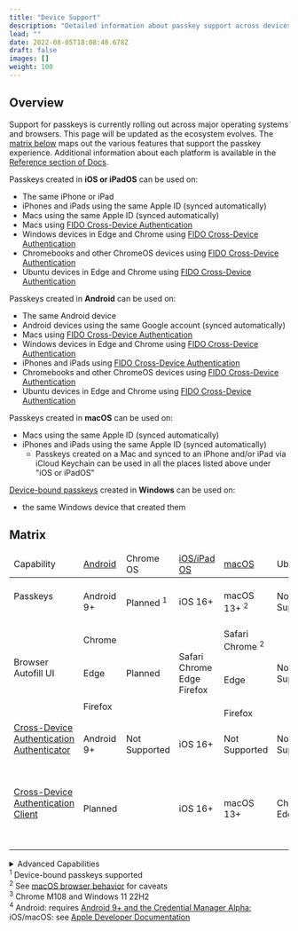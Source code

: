 ```yaml
---
title: "Device Support"
description: "Detailed information about passkey support across devices and ecosystems"
lead: ""
date: 2022-08-05T18:08:48.678Z
draft: false
images: []
weight: 100
---
```


## Overview

Support for passkeys is currently rolling out across major operating systems and browsers. This page will be updated as the ecosystem evolves. The [matrix below](#matrix) maps out the various features that support the passkey experience. Additional information about each platform is available in the [Reference section of Docs](/docs/reference/android).

Passkeys created in **iOS or iPadOS** can be used on:

- The same iPhone or iPad
- iPhones and iPads using the same Apple ID (synced automatically)
- Macs using the same Apple ID (synced automatically)
- Macs using [FIDO Cross-Device Authentication](/docs/reference/terms/#cross-device-authentication-cda)
- Windows devices in Edge and Chrome using [FIDO Cross-Device Authentication](/docs/reference/terms/#cross-device-authentication-cda)
- Chromebooks and other ChromeOS devices using [FIDO Cross-Device Authentication](/docs/reference/terms/#cross-device-authentication-cda)
- Ubuntu devices in Edge and Chrome using [FIDO Cross-Device Authentication](/docs/reference/terms/#cross-device-authentication-cda)

Passkeys created in **Android** can be used on:

- The same Android device
- Android devices using the same Google account (synced automatically)
- Macs using [FIDO Cross-Device Authentication](/docs/reference/terms/#cross-device-authentication-cda)
- Windows devices in Edge and Chrome using [FIDO Cross-Device Authentication](/docs/reference/terms/#cross-device-authentication-cda)
- iPhones and iPads using [FIDO Cross-Device Authentication](/docs/reference/terms/#cross-device-authentication-cda)
- Chromebooks and other ChromeOS devices using [FIDO Cross-Device Authentication](/docs/reference/terms/#cross-device-authentication-cda)
- Ubuntu devices in Edge and Chrome using [FIDO Cross-Device Authentication](/docs/reference/terms/#cross-device-authentication-cda)

Passkeys created in **macOS** can be used on:

- Macs using the same Apple ID (synced automatically)
- iPhones and iPads using the same Apple ID (synced automatically)
  - Passkeys created on a Mac and synced to an iPhone and/or iPad via iCloud Keychain can be used in all the places listed above under "iOS or iPadOS"

[Device-bound passkeys](/docs/reference/terms/#device-bound-passkey) created in **Windows** can be used on:

- the same Windows device that created them

## Matrix

<div id="device-support-table" class="table-responsive">
    <table class="table table-striped mt-0">
        <thead>
            <tr class="fw-bold">
                <td>Capability</td>
                <td class="text-center"><a href="/docs/reference/android/">Android</a></td>
                <td class="text-center">Chrome OS</td>
                <td class="text-center"><a href="/docs/reference/ios/">iOS/iPad OS</a></td>
                <td class="text-center"><a href="/docs/reference/macos/">macOS</a></td>
                <td class="text-center">Ubuntu</td>
                <td class="text-center"><a href="/docs/reference/windows/">Windows</a></td>
            </tr>
        </thead>
        <tr>
            <td><span class="fw-bold">Passkeys</span></td>
            <td class="text-center"><i class="bi bi-check-circle-fill text-success"></i><br>Android 9+
            </td>
            <td class="text-center"><i class="bi bi-calendar-plus" title="Planned" alt="calendar icon"></i><br>Planned <sup>1</sup>
            </td>
            <td class="text-center"><i class="bi bi-check-circle-fill text-success"></i><br>iOS 16+</td>
            <td class="text-center"><i class="bi bi-check-circle-fill text-success"></i><br>macOS 13+
                <sup>2</sup>
            </td>
            <td class="text-center"><i class="bi bi-x-circle-fill text-danger"></i><br><span class="fs-6 text-muted">Not
                    Supported</span></td>
            <td class="text-center"><i class="bi bi-calendar-plus" title="Planned" alt="calendar icon"></i><br>Planned <sup>1</sup>
            </td>
        </tr>
        <tr>
            <td class="fw-bold">Browser Autofill UI</td>
            <td class="text-center"><i class="bi bi-check-circle-fill text-success"></i><br>Chrome<br><br><i
                    class="bi bi-calendar-plus" title="Planned" alt="calendar icon"></i><br>Edge<br><br><i
                    class="bi bi-x-circle-fill text-danger"></i><br>Firefox</td>
            <td class="text-center"><i class="bi bi-calendar-plus" title="Planned" alt="calendar icon"></i><br>Planned
            </td>
            <td class="text-center"><i class="bi bi-check-circle-fill text-success"></i><br>Safari<br>Chrome<br>Edge<br>Firefox</td>
            <td class="text-center"><i class="bi bi-check-circle-fill text-success"></i><br>Safari<br>Chrome <sup>2</sup><br><br><i
                    class="bi bi-calendar-plus" title="Planned" alt="calendar icon"></i><br>Edge<br><br><i
                    class="bi bi-x-circle-fill text-danger"></i><br>Firefox</td>
            <td class="text-center"><i class="bi bi-x-circle-fill text-danger"></i><br><span class="fs-6 text-muted">Not
                    Supported</span></td>
            <td class="text-center"><i class="bi bi-check-circle-fill text-success"></i><br>Chrome
                <sup>3</sup><br><br><i
                    class="bi bi-calendar-plus" title="Planned" alt="calendar icon"></i><br>Edge<br>Firefox<br>
            </td>
        </tr>
        <tr class="align-middle">
            <td><a href="../docs/reference/terms/#cross-device-authentication-cda" target="_blank">Cross-Device
                    Authentication</a><br><a href="../docs/reference/terms/#cda-authenticator" target="_blank"><span
                        class="fst-italic fw-bold">Authenticator</span></i></a>
            </td>
            <td class="text-center"><i class="bi bi-check-circle-fill text-success"></i><br>Android 9+</td>
            <td class="text-center"><i class="bi bi-x-circle-fill text-danger"></i><br><span class="fs-6 text-muted">Not
                    Supported</span></td>
            <td class="text-center"><i class="bi bi-check-circle-fill text-success"></i><br>iOS 16+</td>
            <td class="text-center"><i class="bi bi-x-circle-fill text-danger"></i><br><span class="fs-6 text-muted">Not
                    Supported</span></td>
            <td class="text-center"><i class="bi bi-x-circle-fill text-danger"></i><br><span class="fs-6 text-muted">Not
                    Supported</span></td>
            <td class="text-center"><i class="bi bi-x-circle-fill text-danger"></i><br><span class="fs-6 text-muted">Not
                    Supported</span></td>
        </tr>
        <tr>
            <td><a href="../docs/reference/terms/#cross-device-authentication-cda" target="_blank">Cross-Device
                    Authentication</a><br><a href="../docs/reference/terms/#cda-client" target="_blank"><span
                        class="fst-italic fw-bold">Client</span></a>
            </td>
            <td class="text-center"><i class="bi bi-calendar-plus" title="Planned" alt="calendar icon"></i><br>Planned
            </td>
            <td class="text-center"><i class="bi bi-check-circle-fill text-success fs-4"></i></td>
            <td class="text-center"><i class="bi bi-check-circle-fill text-success"></i><br>iOS 16+</td>
            <td class="text-center"><i class="bi bi-check-circle-fill text-success"></i><br>macOS 13+</td>
            <td class="text-center"><i class="bi bi-check-circle-fill text-success"></i><br>Chrome<br>Edge
            </td>
            <td class="text-center"><i class="bi bi-check-circle-fill text-success"></i><br>Chrome<br>Edge<br><br><i
                    class="bi bi-calendar-plus" title="Planned" alt="calendar icon"></i><br>Firefox
                <br>Windows apps
            </td>
        </tr>
    </table>
    <details>
        <summary>Advanced Capabilities</summary>
        <div id="device-support-table" class="table-responsive">
            <table class="table table-striped mt-0">
                <thead>
                    <tr class="fw-bold">
                        <td>Capability</td>
                        <td class="text-center"><a href="/docs/reference/android/">Android</a></td>
                        <td class="text-center">Chrome OS</td>
                        <td class="text-center"><a href="/docs/reference/ios/">iOS/iPad OS</a></td>
                        <td class="text-center"><a href="/docs/reference/macos/">macOS</a></td>
                        <td class="text-center">Ubuntu</td>
                        <td class="text-center"><a href="/docs/reference/windows/">Windows</a></td>
                    </tr>
                        <tr class="align-middle">
                            <td class="fw-bold"><a href="../docs/reference/terms/#device-bound-passkey" target="_blank"><span
                                        class="fst-italic">Device-bound</span> passkeys</a>
                            </td>
                            <td class="text-center"><i class="bi bi-x-circle-fill text-danger"></i><br><span class="fs-6 text-muted">Not
                                    Supported</span></td>
                            <td class="text-center"><i class="bi bi-x-circle-fill text-danger"></i><br><span class="fs-6 text-muted">Not
                                    Supported</span></td>
                            <td class="text-center"><i class="bi bi-usb-drive fs-4"></i><br>on security keys</td>
                            <td class="text-center"><i class="bi bi-usb-drive fs-4"></i><br>on security keys</td>
                            <td class="text-center"><i class="bi bi-usb-drive fs-4"></i><br>on security keys</td>
                            <td class="text-center"><i class="bi bi-check-circle-fill text-success fs-4"></i></td>
                        </tr>
                    <tr class="align-middle">
                        <td class="fw-bold"><a href="../docs/reference/terms/#device-public-key-dpk" target="_blank">Device
                                Public
                                Key (DPK)</a>
                        </td>
                        <td class="text-center"><i class="bi bi-wrench-adjustable-circle-fill" title="Beta"
                                alt="wrench in circle icon"></i><br>Beta
                        </td>
                        <td class="text-center"><i class="bi bi-calendar-plus" title="Planned"
                                alt="calendar icon"></i><br>Planned
                        </td>
                        <td class="text-center"><i class="bi bi-x-circle-fill text-danger"></i><br><span
                                class="fs-6 text-muted">Not
                                Supported</span></td>
                        <td class="text-center"><i class="bi bi-x-circle-fill text-danger"></i><br><span
                                class="fs-6 text-muted">Not
                                Supported</span></td>
                        <td class="text-center"><i class="bi bi-x-circle-fill text-danger"></i><br><span
                                class="fs-6 text-muted">Not
                                Supported</span></td>
                        <td class="text-center"><i class="bi bi-calendar-plus" title="Planned"
                                alt="calendar icon"></i><br>Planned
                        </td>
                    </tr>
                    <tr class="align-middle">
                        <td class="fw-bold">Passkey attestation</td>
                        <td class="text-center"><i class="bi bi-x-circle-fill text-danger"></i><br><span
                                class="fs-6 text-muted">Not
                                Supported</span></td>
                        <td class="text-center"><i class="bi bi-x-circle-fill text-danger"></i><br><span
                                class="fs-6 text-muted">Not
                                Supported</span></td>
                        <td class="text-center"><i class="bi bi-x-circle-fill text-danger"></i><br><span
                                class="fs-6 text-muted">Not
                                Supported</span></td>
                        <td class="text-center"><i class="bi bi-x-circle-fill text-danger"></i><br><span
                                class="fs-6 text-muted">Not
                                Supported</span></td>
                        <td class="text-center"><i class="bi bi-x-circle-fill text-danger"></i><br><span
                                class="fs-6 text-muted">Not
                                Supported</span></td>
                        <td class="text-center"><i class="bi bi-x-circle-fill text-danger"></i><br><span
                                class="fs-6 text-muted">Not
                                Supported</span></td>
                    </tr>
                    <tr class="align-middle">
                        <td class="fw-bold">DPK attestation</td>
                        <td class="text-center"><i class="bi bi-x-circle-fill text-danger"></i><br><span
                                class="fs-6 text-muted">Not
                                Supported</span>
                        </td>
                        <td class="text-center"><i class="bi bi-x-circle-fill text-danger"></i><br><span
                                class="fs-6 text-muted">Not
                                Supported</span></td>
                        <td class="text-center"><i class="bi bi-x-circle-fill text-danger"></i><br><span
                                class="fs-6 text-muted">Not
                                Supported</span></td>
                        <td class="text-center"><i class="bi bi-x-circle-fill text-danger"></i><br><span
                                class="fs-6 text-muted">Not
                                Supported</span></td>
                        <td class="text-center"><i class="bi bi-x-circle-fill text-danger"></i><br><span
                                class="fs-6 text-muted">Not
                                Supported</span></td>
                        <td class="text-center"><i class="bi bi-calendar-plus" title="Planned"
                                alt="calendar icon"></i><br>Planned
                        </td>
                    </tr>
                    <tr class="align-middle">
                        <td class="fw-bold">Support in Native Apps</td>
                        <td class="text-center"><i class="bi bi-wrench-adjustable-circle-fill" title="Beta"
                                alt="wrench in circle icon"></i><br>Alpha<sup>4</sup>
                        </td>
                        <td class="text-center"><i class="bi bi-x-circle-fill text-danger"></i><br><span
                                class="fs-6 text-muted">Not
                                Supported</span></td>
                        <td class="text-center">
                          <i class="bi bi-check-circle-fill text-success"></i><br>
                          <span>iOS 16+<sup>4</sup></span>
                        </td>
                        <td class="text-center">
                          <i class="bi bi-check-circle-fill text-success"></i><br>
                          <span>macOS 13+<sup>4</sup></span>
                        </td>
                        <td class="text-center"><i class="bi bi-x-circle-fill text-danger"></i><br><span
                                class="fs-6 text-muted">Not
                                Supported</span></td>
                        <td class="text-center"><i class="bi bi-x-circle-fill text-danger"></i><br><span
                                class="fs-6 text-muted">Not
                                Supported</span></td>
                    </tr>
                </thead>
            </table>
        </div>
    </details>
</div>
<div class="text-end mb-5 mt-5">
    <sup>1</sup> Device-bound passkeys supported
    <br><sup>2</sup> See <a href="/docs/reference/macos/#browser-behavior" target="_blank">macOS browser
        behavior</a> for caveats
    <br><sup>3</sup> Chrome M108 and Windows 11 22H2
    <br><sup>4</sup> Android: requires <a href="https://developers.google.com/identity/passkeys/supported-environments#android-passkey-support">Android 9+ and the Credential Manager Alpha</a>; iOS/macOS: see <a href="https://developer.apple.com/documentation/authenticationservices/public-private_key_authentication/supporting_passkeys">Apple Developer Documentation</a>
</div>
